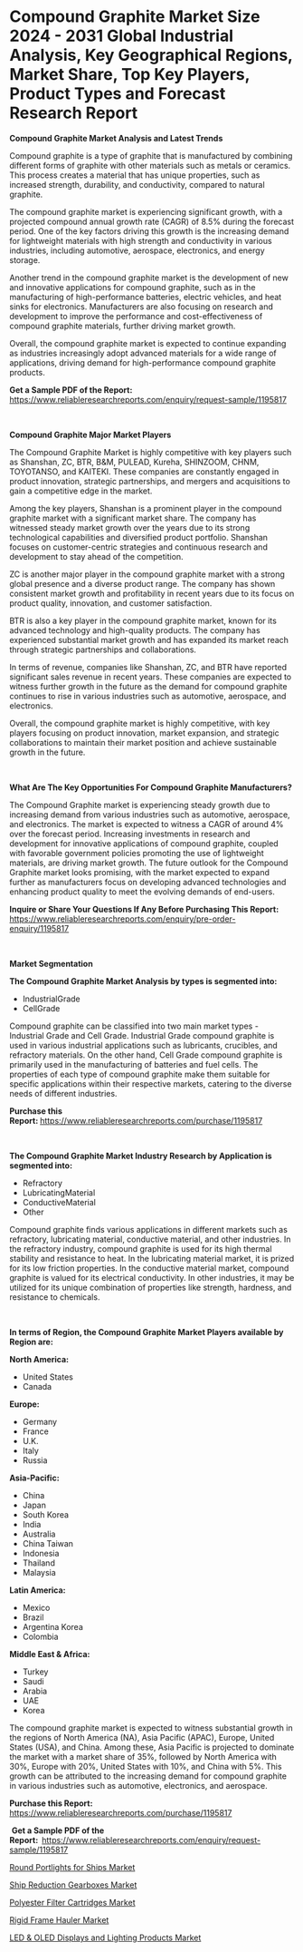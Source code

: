 <p><h1>Compound Graphite Market Size 2024 - 2031 Global Industrial Analysis, Key Geographical Regions, Market Share, Top Key Players, Product Types and Forecast Research Report</h1></p><p><strong>Compound Graphite Market Analysis and Latest Trends</strong></p>
<p><p>Compound graphite is a type of graphite that is manufactured by combining different forms of graphite with other materials such as metals or ceramics. This process creates a material that has unique properties, such as increased strength, durability, and conductivity, compared to natural graphite.</p><p>The compound graphite market is experiencing significant growth, with a projected compound annual growth rate (CAGR) of 8.5% during the forecast period. One of the key factors driving this growth is the increasing demand for lightweight materials with high strength and conductivity in various industries, including automotive, aerospace, electronics, and energy storage.</p><p>Another trend in the compound graphite market is the development of new and innovative applications for compound graphite, such as in the manufacturing of high-performance batteries, electric vehicles, and heat sinks for electronics. Manufacturers are also focusing on research and development to improve the performance and cost-effectiveness of compound graphite materials, further driving market growth.</p><p>Overall, the compound graphite market is expected to continue expanding as industries increasingly adopt advanced materials for a wide range of applications, driving demand for high-performance compound graphite products.</p></p>
<p><strong>Get a Sample PDF of the Report:&nbsp;</strong> <a href="https://www.reliableresearchreports.com/enquiry/request-sample/1195817">https://www.reliableresearchreports.com/enquiry/request-sample/1195817</a></p>
<p>&nbsp;</p>
<p><strong>Compound Graphite Major Market Players</strong></p>
<p><p>The Compound Graphite Market is highly competitive with key players such as Shanshan, ZC, BTR, B&M, PULEAD, Kureha, SHINZOOM, CHNM, TOYOTANSO, and KAITEKI. These companies are constantly engaged in product innovation, strategic partnerships, and mergers and acquisitions to gain a competitive edge in the market.</p><p>Among the key players, Shanshan is a prominent player in the compound graphite market with a significant market share. The company has witnessed steady market growth over the years due to its strong technological capabilities and diversified product portfolio. Shanshan focuses on customer-centric strategies and continuous research and development to stay ahead of the competition.</p><p>ZC is another major player in the compound graphite market with a strong global presence and a diverse product range. The company has shown consistent market growth and profitability in recent years due to its focus on product quality, innovation, and customer satisfaction.</p><p>BTR is also a key player in the compound graphite market, known for its advanced technology and high-quality products. The company has experienced substantial market growth and has expanded its market reach through strategic partnerships and collaborations.</p><p>In terms of revenue, companies like Shanshan, ZC, and BTR have reported significant sales revenue in recent years. These companies are expected to witness further growth in the future as the demand for compound graphite continues to rise in various industries such as automotive, aerospace, and electronics.</p><p>Overall, the compound graphite market is highly competitive, with key players focusing on product innovation, market expansion, and strategic collaborations to maintain their market position and achieve sustainable growth in the future.</p></p>
<p>&nbsp;</p>
<p><strong>What Are The Key Opportunities For Compound Graphite Manufacturers?</strong></p>
<p><p>The Compound Graphite market is experiencing steady growth due to increasing demand from various industries such as automotive, aerospace, and electronics. The market is expected to witness a CAGR of around 4% over the forecast period. Increasing investments in research and development for innovative applications of compound graphite, coupled with favorable government policies promoting the use of lightweight materials, are driving market growth. The future outlook for the Compound Graphite market looks promising, with the market expected to expand further as manufacturers focus on developing advanced technologies and enhancing product quality to meet the evolving demands of end-users.</p></p>
<p><strong>Inquire or Share Your Questions If Any Before Purchasing This Report:</strong> <a href="https://www.reliableresearchreports.com/enquiry/pre-order-enquiry/1195817">https://www.reliableresearchreports.com/enquiry/pre-order-enquiry/1195817</a></p>
<p>&nbsp;</p>
<p><strong>Market Segmentation</strong></p>
<p><strong>The Compound Graphite Market Analysis by types is segmented into:</strong></p>
<p><ul><li>IndustrialGrade</li><li>CellGrade</li></ul></p>
<p><p>Compound graphite can be classified into two main market types - Industrial Grade and Cell Grade. Industrial Grade compound graphite is used in various industrial applications such as lubricants, crucibles, and refractory materials. On the other hand, Cell Grade compound graphite is primarily used in the manufacturing of batteries and fuel cells. The properties of each type of compound graphite make them suitable for specific applications within their respective markets, catering to the diverse needs of different industries.</p></p>
<p><strong>Purchase this Report:&nbsp;</strong><a href="https://www.reliableresearchreports.com/purchase/1195817">https://www.reliableresearchreports.com/purchase/1195817</a></p>
<p>&nbsp;</p>
<p><strong>The Compound Graphite Market Industry Research by Application is segmented into:</strong></p>
<p><ul><li>Refractory</li><li>LubricatingMaterial</li><li>ConductiveMaterial</li><li>Other</li></ul></p>
<p><p>Compound graphite finds various applications in different markets such as refractory, lubricating material, conductive material, and other industries. In the refractory industry, compound graphite is used for its high thermal stability and resistance to heat. In the lubricating material market, it is prized for its low friction properties. In the conductive material market, compound graphite is valued for its electrical conductivity. In other industries, it may be utilized for its unique combination of properties like strength, hardness, and resistance to chemicals.</p></p>
<p>&nbsp;</p>
<p><strong>In terms of Region, the Compound Graphite Market Players available by Region are:</strong></p>
<p>
    <p> <strong> North America: </strong>
        <ul>
            <li>United States</li>
            <li>Canada</li>
        </ul>
        </p> 
    <p> <strong> Europe: </strong>
        <ul>
            <li>Germany</li>
            <li>France</li>
            <li>U.K.</li>
            <li>Italy</li>
            <li>Russia</li>
        </ul>
        </p> 
    <p> <strong> Asia-Pacific: </strong>
        <ul>
            <li>China</li>
            <li>Japan</li>
            <li>South Korea</li>
            <li>India</li>
            <li>Australia</li>
            <li>China Taiwan</li>
            <li>Indonesia</li>
            <li>Thailand</li>
            <li>Malaysia</li>
        </ul>
        </p> 
    <p> <strong> Latin America: </strong>
        <ul>
            <li>Mexico</li>
            <li>Brazil</li>
            <li>Argentina Korea</li>
            <li>Colombia</li>
        </ul>
        </p> 
    <p> <strong> Middle East & Africa: </strong>
        <ul>
            <li>Turkey</li>
            <li>Saudi</li>
            <li>Arabia</li>
            <li>UAE</li>
            <li>Korea</li>
        </ul>
    </p>
    </p>
<p><p>The compound graphite market is expected to witness substantial growth in the regions of North America (NA), Asia Pacific (APAC), Europe, United States (USA), and China. Among these, Asia Pacific is projected to dominate the market with a market share of 35%, followed by North America with 30%, Europe with 20%, United States with 10%, and China with 5%. This growth can be attributed to the increasing demand for compound graphite in various industries such as automotive, electronics, and aerospace.</p></p>
<p><strong>Purchase this Report: </strong><a href="https://www.reliableresearchreports.com/purchase/1195817">https://www.reliableresearchreports.com/purchase/1195817</a></p>
<p>&nbsp;<strong>Get a Sample PDF of the Report:&nbsp;&nbsp;</strong><a href="https://www.reliableresearchreports.com/enquiry/request-sample/1195817">https://www.reliableresearchreports.com/enquiry/request-sample/1195817</a></p>
<p><strong></strong></p>
<p><p><a href="https://medium.com/@cletusrice655/round-portlights-for-ships-market-competitive-analysis-market-trends-and-forecast-to-2031-4df5be34d738">Round Portlights for Ships Market</a></p><p><a href="https://medium.com/@cletusrice655/ship-reduction-gearboxes-market-insights-into-market-cagr-market-trends-and-growth-strategies-0b995f5151b9">Ship Reduction Gearboxes Market</a></p><p><a href="https://medium.com/@cletusrice655/polyester-filter-cartridges-market-insights-into-market-cagr-market-trends-and-growth-strategies-d9c4bad6bc05">Polyester Filter Cartridges Market</a></p><p><a href="https://medium.com/@cletusrice655/rigid-frame-hauler-market-insight-market-trends-growth-forecasted-from-2024-to-2031-e5c6c6f5b61b">Rigid Frame Hauler Market</a></p><p><a href="https://medium.com/@cletusrice655/led-amp-oled-displays-and-lighting-products-market-size-market-outlook-and-market-forecast-2024-4fe6880409b6">LED & OLED Displays and Lighting Products Market</a></p></p>
